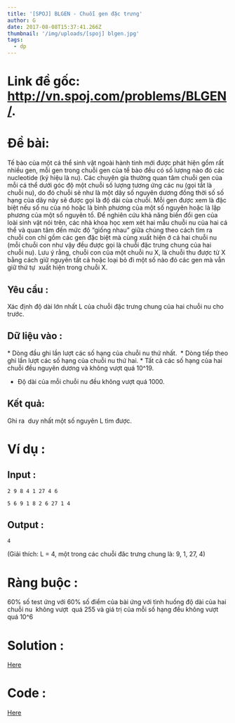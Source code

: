 ```yaml
---
title: '[SPOJ] BLGEN - Chuỗi gen đặc trưng'
author: G
date: 2017-08-08T15:37:41.266Z
thumbnail: '/img/uploads/[spoj] blgen.jpg'
tags:
  - dp
---
```

# Link đề gốc: <http://vn.spoj.com/problems/BLGEN/>.

# Đề bài:

Tế bào của một cá thể sinh vật ngoài hành tinh mới được phát hiện gồm rất nhiều gen, mỗi gen trong chuỗi gen của tế bào đều có số lượng nào đó các nucleotide \(ký hiệu là nu\). Các chuyên gia thường quan tâm chuỗi gen của mỗi cá thể dưới góc độ một chuỗi số lượng tương ứng các nu \(gọi tắt là chuỗi nu\), do đó chuỗi sẽ như là một dãy số nguyên dương đồng thời số số hạng của dãy này sẽ được gọi là độ dài của chuỗi. Mỗi gen được xem là đặc biệt nếu số nu của nó hoặc là bình phương của một số nguyên hoặc là lập phương của một số nguyên tố. Để nghiên cứu khả năng biến đổi gen của loài sinh vật nói trên, các nhà khoa học xem xét hai mẫu chuỗi nu của hai cá thể và quan tâm đến mức độ “giống nhau” giữa chúng theo cách tìm ra chuỗi con chỉ gồm các gen đặc biệt mà cùng xuất hiện ở cả hai chuỗi nu \(mỗi chuỗi con như vậy đều được gọi là chuỗi đặc trưng chung của hai chuỗi nu\). Lưu ý rằng, chuỗi con của một chuỗi nu X, là chuỗi thu được từ X bằng cách giữ nguyên tất cả hoặc loại bỏ đi một số nào đó các gen mà vẫn giữ thứ tự  xuất hiện trong chuỗi X.

## Yêu cầu :
Xác định độ dài lớn nhất L của chuỗi đặc trưng chung của hai chuỗi nu cho trước. 

## Dữ liệu vào :

* Dòng đầu ghi lần lượt các số hạng của chuỗi nu thứ nhất. 
* Dòng tiếp theo ghi lần lượt các số hạng của chuỗi nu thứ hai.
* Tất cả các số hạng của hai chuỗi đều nguyên dương và không vượt quá 10^19.
* Độ dài của mỗi chuỗi nu đều không vượt quá 1000.

## Kết quả:

Ghi ra  duy nhất một số nguyên L tìm được. 

# Ví dụ :  

## Input :

```
2 9 8 4 1 27 4 6

5 6 9 1 8 2 6 27 1 4
```

## Output :

```
4
```

\(Giải thích: L = 4, một trong các chuỗi đăc trưng chung là: 9, 1, 27, 4\) 

# Ràng buộc :
60% số test ứng với 60% số điểm của bài ứng với tình huống độ dài của hai chuỗi nu  không vượt 
 quá 255 và giá trị của mỗi số hạng đều không vượt quá 10^6

# Solution :
[Here](http://viahold.com/YuJ)

# Code :
[Here](http://viahold.com/Yud)

